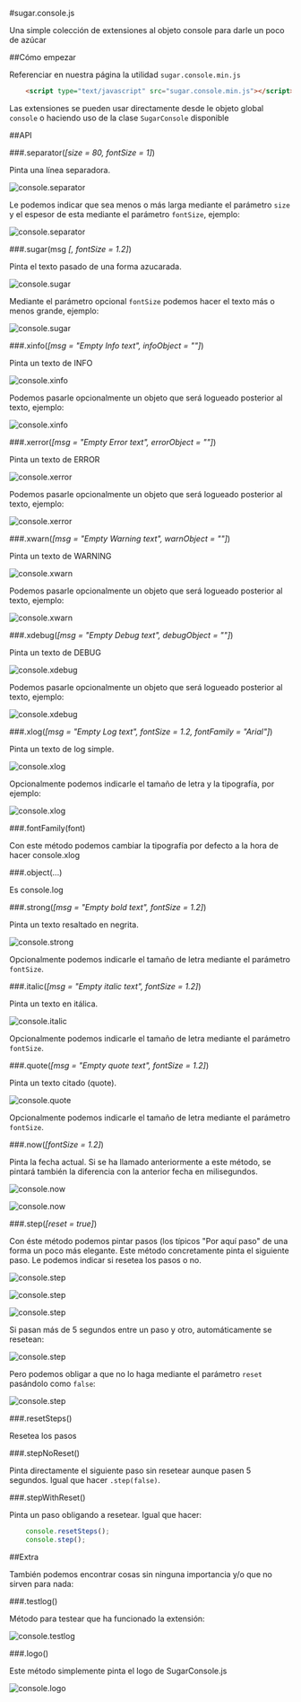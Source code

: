 #sugar.console.js

Una simple colección de extensiones al objeto console para darle un poco de azúcar

##Cómo empezar

Referenciar en nuestra página la utilidad `sugar.console.min.js`

```html
	<script type="text/javascript" src="sugar.console.min.js"></script>
```

Las extensiones se pueden usar directamente desde le objeto global `console` o haciendo uso de la clase `SugarConsole` disponible

##API

###.separator(*[size = 80, fontSize = 1]*)

Pinta una línea separadora.

![console.separator](img/console_separator.jpg)

Le podemos indicar que sea menos o más larga mediante el parámetro `size` y el espesor de esta mediante el parámetro `fontSize`, ejemplo:

![console.separator](img/console_separator2.jpg)

###.sugar(msg *[, fontSize = 1.2]*)

Pinta el texto pasado de una forma azucarada.

![console.sugar](img/console_sugar.jpg)

Mediante el parámetro opcional `fontSize` podemos hacer el texto más o menos grande, ejemplo:

![console.sugar](img/console_sugar2.jpg)

###.xinfo(*[msg = "Empty Info text", infoObject = ""]*)

Pinta un texto de INFO

![console.xinfo](img/console_xinfo.jpg)

Podemos pasarle opcionalmente un objeto que será logueado posterior al texto, ejemplo:

![console.xinfo](img/console_xinfo2.jpg)

###.xerror(*[msg = "Empty Error text", errorObject = ""]*)

Pinta un texto de ERROR

![console.xerror](img/console_xerror.jpg)

Podemos pasarle opcionalmente un objeto que será logueado posterior al texto, ejemplo:

![console.xerror](img/console_xerror2.jpg)

###.xwarn(*[msg = "Empty Warning text", warnObject = ""]*)

Pinta un texto de WARNING

![console.xwarn](img/console_xwarn.jpg)

Podemos pasarle opcionalmente un objeto que será logueado posterior al texto, ejemplo:

![console.xwarn](img/console_xwarn2.jpg)

###.xdebug(*[msg = "Empty Debug text", debugObject = ""]*)

Pinta un texto de DEBUG

![console.xdebug](img/console_xdebug.jpg)

Podemos pasarle opcionalmente un objeto que será logueado posterior al texto, ejemplo:

![console.xdebug](img/console_xdebug2.jpg)

###.xlog(*[msg = "Empty Log text", fontSize = 1.2, fontFamily = "Arial"]*)

Pinta un texto de log simple.

![console.xlog](img/console_xlog.jpg)

Opcionalmente podemos indicarle el tamaño de letra y la tipografía, por ejemplo:

![console.xlog](img/console_xlog2.jpg)

###.fontFamily(font)

Con este método podemos cambiar la tipografía por defecto a la hora de hacer console.xlog

###.object(...)

Es console.log

###.strong(*[msg = "Empty bold text", fontSize = 1.2]*)

Pinta un texto resaltado en negrita.

![console.strong](img/console_strong.jpg)

Opcionalmente podemos indicarle el tamaño de letra mediante el parámetro `fontSize`.

###.italic(*[msg = "Empty italic text", fontSize = 1.2]*)

Pinta un texto en itálica.

![console.italic](img/console_italic.jpg)

Opcionalmente podemos indicarle el tamaño de letra mediante el parámetro `fontSize`.

###.quote(*[msg = "Empty quote text", fontSize = 1.2]*)

Pinta un texto citado (quote).

![console.quote](img/console_quote.jpg)

Opcionalmente podemos indicarle el tamaño de letra mediante el parámetro `fontSize`.

###.now(*[fontSize = 1.2]*)

Pinta la fecha actual. Si se ha llamado anteriormente a este método, se pintará también la diferencia con la anterior fecha en milisegundos.

![console.now](img/console_now.jpg)

![console.now](img/console_now2.jpg)

###.step(*[reset = true]*)

Con éste método podemos pintar pasos (los típicos "Por aquí paso" de una forma un poco más elegante. Este método concretamente pinta el siguiente paso. Le podemos indicar si resetea los pasos o no.

![console.step](img/console_step1.jpg) 

![console.step](img/console_step2.jpg)

![console.step](img/console_step3.jpg)

Si pasan más de 5 segundos entre un paso y otro, automáticamente se resetean:

![console.step](img/console_step4.jpg)

Pero podemos obligar a que no lo haga mediante el parámetro `reset` pasándolo como `false`:

![console.step](img/console_step5.jpg)

###.resetSteps()

Resetea los pasos

###.stepNoReset()

Pinta directamente el siguiente paso sin resetear aunque pasen 5 segundos. Igual que hacer `.step(false)`.

###.stepWithReset()

Pinta un paso obligando a resetear. Igual que hacer:

```javascript
	console.resetSteps();
	console.step();
```

##Extra

También podemos encontrar cosas sin ninguna importancia y/o que no sirven para nada:

###.testlog()

Método para testear que ha funcionado la extensión:

![console.testlog](img/console_testLog.jpg)

###.logo()

Este método simplemente pinta el logo de SugarConsole.js

![console.logo](img/console_logo.jpg)
